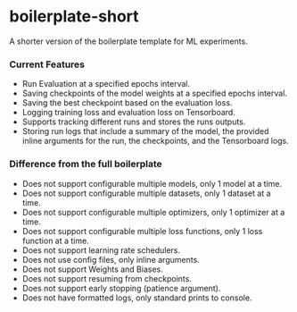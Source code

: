 # boilerplate-short
 A shorter version of the boilerplate template for ML experiments.

### Current Features
- Run Evaluation at a specified epochs interval.
- Saving checkpoints of the model weights at a specified epochs interval.
- Saving the best checkpoint based on the evaluation loss.
- Logging training loss and evaluation loss on Tensorboard.
- Supports tracking different runs and stores the runs outputs.
- Storing run logs that include a summary of the model, the provided inline arguments for the run, the checkpoints, and the Tensorboard logs.

### Difference from the full boilerplate
- Does not support configurable multiple models, only 1 model at a time.
- Does not support configurable multiple datasets, only 1 dataset at a time.
- Does not support configurable multiple optimizers, only 1 optimizer at a time.
- Does not support configurable multiple loss functions, only 1 loss function at a time.
- Does not support learning rate schedulers.
- Does not use config files, only inline arguments.
- Does not support Weights and Biases.
- Does not support resuming from checkpoints.
- Does not support early stopping (patience argument).
- Does not have formatted logs, only standard prints to console.
